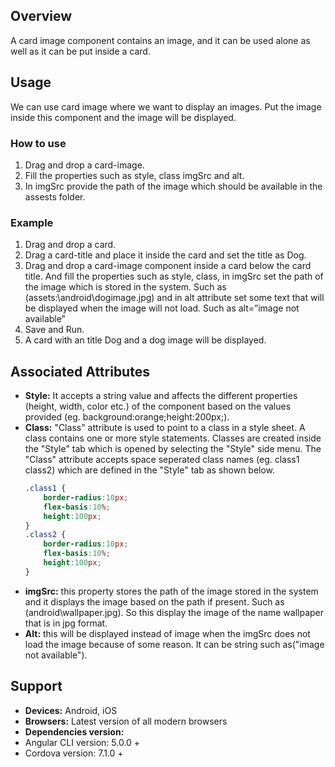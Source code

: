 ## Overview
A card image component contains an image, and it can be used alone as well as it can be put inside a card.

## Usage
We can use card image where we want to display an images. Put the image inside this component and the image will be displayed.
### How to use
1. Drag and drop a card-image.
2. Fill the properties such as style, class imgSrc and alt.
3. In imgSrc provide the path of the image which should be available in the assests folder. 
### Example
1. Drag and drop a card.
2. Drag a card-title and place it inside the card and set the title as Dog.
3. Drag and drop a card-image component inside a  card below the card title. And fill the properties such as style, class, in imgSrc set the path of the image which is stored in the system. Such as (assets:\android\dogimage.jpg) and in alt attribute set some text that will be displayed when the image will not load. Such as alt=”image not available” 
4. Save and Run.
5. A card with an title Dog and a dog image will be displayed.
## Associated Attributes
- **Style:** It accepts a string value and affects the different properties (height, width, color etc.) of the component based on the values provided (eg. background:orange;height:200px;).
- **Class:** "Class" attribute is used to point to a class in a style sheet. A class contains one or more style statements. Classes are created inside the "Style" tab which is opened by selecting the "Style" side menu. The "Class" attribute accepts space seperated class names (eg. class1 class2) which are defined in the "Style" tab as shown below.
    ```css
    .class1 {
        border-radius:10px;
        flex-basis:10%;
        height:100px;
    }
    .class2 {
        border-radius:10px;
        flex-basis:10%;
        height:100px;
    }
    
    ```
- **imgSrc:** this property stores the path of the image stored in the system and it displays the image based on the path if present. Such as (android\wallpaper.jpg). So this display the image of the name wallpaper that is in jpg format.
- **Alt:** this will be displayed instead of image when the imgSrc does not load the image because of some reason. It can be string such as("image not available"). 
## Support
- **Devices:** Android, iOS
- **Browsers:**  Latest version of all modern browsers
- **Dependencies version:** 
- Angular CLI version: 5.0.0 +
- Cordova version: 7.1.0 + 
